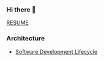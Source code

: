 ### Hi there 👋

[RESUME](https://github.com/davidegaspar/davidegaspar/blob/master/RESUME.md)

### Architecture

- [Software Development Lifecycle](architecture/sdlc.md)
